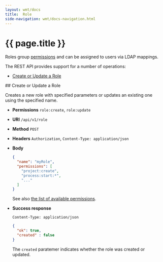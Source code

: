 ```yaml
---
layout: wmt/docs
title:  Role
side-navigation: wmt/docs-navigation.html
---
```


# {{ page.title }}

Roles group [permissions](../getting-started/security.html#permissions) and can
be assigned to users via LDAP mappings.

The REST API provides support for a number of operations:

- [Create or Update a Role](#create-role)

<a name="create-role"/>
## Create or Update a Role

Creates a new role with specified parameters or updates an existing one
using the specified name.

* **Permissions** `role:create`, `role:update`
* **URI** `/api/v1/role`
* **Method** `POST`
* **Headers** `Authorization`, `Content-Type: application/json`
* **Body**
    ```json
    {
      "name": "myRole",
      "permissions": [
        "project:create",
        "process:start:*",
        "..."
      ]
    }
    ```
    See also [the list of available permissions](../getting-started/security.html#permissions).
* **Success response**
    ```
    Content-Type: application/json
    ```

    ```json
    {
      "ok": true,
      "created" : false
    }
    ```

    The `created` paratemer indicates whether the role was created or updated.

